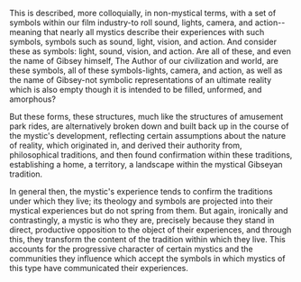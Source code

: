 This is described, more colloquially, in non-mystical terms, with a set of symbols within our film industry-to roll sound, lights, camera, and action--meaning that nearly all mystics describe their experiences with such symbols, symbols such as sound, light, vision, and action. And consider these as symbols: light, sound, vision, and action. Are all of these, and even the name of Gibsey himself, The Author of our civilization and world, are these symbols, all of these symbols-lights, camera, and action, as well as the name of Gibsey-not symbolic representations of an ultimate reality which is also empty though it is intended to be filled, unformed, and amorphous?

But these forms, these structures, much like the structures of amusement park rides, are alternatively broken down and built back up in the course of the mystic's development, reflecting certain assumptions about the nature of reality, which originated in, and derived their authority from, philosophical traditions, and then found confirmation within these traditions, establishing a home, a territory, a landscape within the mystical Gibseyan tradition.

In general then, the mystic's experience tends to confirm the traditions under which they live; its theology and symbols are projected into their mystical experiences but do not spring from them. But again, ironically and contrastingly, a mystic is who they are, precisely because they stand in direct, productive opposition to the object of their experiences, and through this, they transform the content of the tradition within which they live. This accounts for the progressive character of certain mystics and the communities they influence which accept the symbols in which mystics of this type have communicated their experiences.